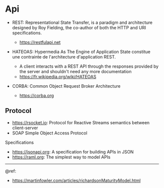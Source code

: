 # Api

* REST: Representational State Transfer, is a paradigm and architecture designed by Roy Fielding, the co-author of both the HTTP and URI specifications.
  - https://restfulapi.net 

* HATEOAS: Hypermedia As The Engine of Application State constitue une contrainte de l'architecture d'application REST.
  - A client interacts with a REST API through the responses provided by the server and shouldn't need any more documentation
  - https://fr.wikipedia.org/wiki/HATEOAS

* CORBA: Common Object Request Broker Architecture
  - https://corba.org

## Protocol
* https://rsocket.io: Protocol for Reactive Streams semantics between client-server
* SOAP Simple Object Access Protocol

Specifications
- https://jsonapi.org: A specification for building APIs in JSON
- https://raml.org: The simplest way to model APIs

---
@ref:
- https://martinfowler.com/articles/richardsonMaturityModel.html
